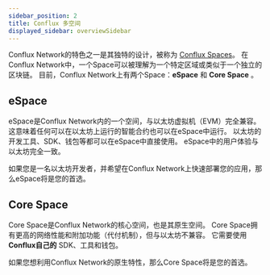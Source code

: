 ```yaml
---
sidebar_position: 2
title: Conflux 多空间
displayed_sidebar: overviewSidebar
---
```


Conflux Network的特色之一是其独特的设计，被称为 [Conflux Spaces](/docs/general/conflux-basics/spaces)。 在Conflux Network中，一个Space可以被理解为一个特定区域或类似于一个独立的区块链。 目前，Conflux Network上有两个Space：**eSpace** 和 **Core Space** 。

## eSpace

eSpace是Conflux Network内的一个空间，与以太坊虚拟机（EVM）完全兼容。 这意味着任何可以在以太坊上运行的智能合约也可以在eSpace中运行。 以太坊的开发工具、SDK、钱包等都可以在eSpace中直接使用。 eSpace中的用户体验与以太坊完全一致。

如果您是一名以太坊开发者，并希望在Conflux Network上快速部署您的应用，那么eSpace将是您的首选。

## Core Space

Core Space是Conflux Network的核心空间，也是其原生空间。 Core Space拥有更高的网络性能和附加功能（代付机制），但与以太坊不兼容。 它需要使用 **Conflux自己的** SDK、工具和钱包。

如果您想利用Conflux Network的原生特性，那么Core Space将是您的首选。
